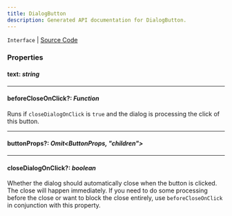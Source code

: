 ```yaml
---
title: DialogButton
description: Generated API documentation for DialogButton.
---
```


`Interface` | [Source Code](https://github.com/mrCamelCode/jtjs-react/blob/0e141e63e22c212c71ce52ba40f0472cc9028516/lib/components/dialogs/dialog.model.ts#L3)

### Properties

#### text: _string_

---

#### beforeCloseOnClick?: _Function_

Runs if `closeDialogOnClick` is `true` and the dialog is processing the click
of this button.

---

#### buttonProps?: _Omit<ButtonProps, "children">_

---

#### closeDialogOnClick?: _boolean_

Whether the dialog should automatically close when the button is clicked.
The close will happen immediately. If you need to do some processing before
the close or want to block the close entirely, use `beforeCloseOnClick` in
conjunction with this property.